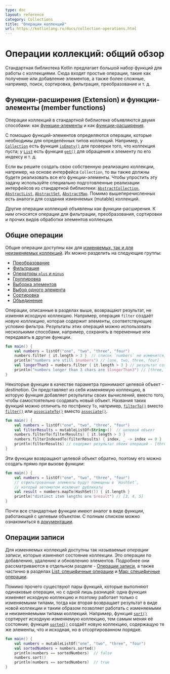 ```yaml
---
type: doc
layout: reference
category: Collections
title: "Операции коллекций"
url: https://kotlinlang.ru/docs/collection-operations.html
---
```


<a name="collection-operations-overview"></a>
<!-- # Collection operations overview -->
# Операции коллекций: общий обзор

<!-- The Kotlin standard library offers a broad variety of functions for performing operations on collections. This includes
simple operations, such as getting or adding elements, as well as more complex ones including search, sorting, filtering,
transformations, and so on.  -->
Стандартная библиотека Kotlin предлагает большой набор функций для работы с коллекциями. Сюда входят простые операции, такие как получение или добавление элементов, а также более сложные, например, поиск, сортировка, фильтрация, преобразование и т. д.


<a name="extension-and-member-functions"></a>
<!-- ## Extension and member functions -->
## Функции-расширения (Extension) и функции-элементы (member functions)

<!-- Collection operations are declared in the standard library in two ways: [member functions](classes.md#class-members) of
collection interfaces and [extension functions](extensions.md#extension-functions). -->
Операции коллекций в стандартной библиотеке объявляются двумя способами: как [функции-элементы](classes.html#class-members) и как [функции-расширения](extensions.html#extension-functions).

<!-- Member functions define operations that are essential for a collection type. For example, [`Collection`](https://kotlinlang.org/api/latest/jvm/stdlib/kotlin.collections/-collection/index.html)
contains the function [`isEmpty()`](https://kotlinlang.org/api/latest/jvm/stdlib/kotlin.collections/-collection/is-empty.html)
for checking its emptiness; [`List`](https://kotlinlang.org/api/latest/jvm/stdlib/kotlin.collections/-list/index.html) contains
[`get()`](https://kotlinlang.org/api/latest/jvm/stdlib/kotlin.collections/-list/get.html) for index access to elements,
and so on. -->
С помощью функций-элементов определяются операции, которые необходимы для определённых типов коллекций. Например, у
[`Collection`](https://kotlinlang.org/api/latest/jvm/stdlib/kotlin.collections/-collection/index.html) есть функция
[`isEmpty()`](https://kotlinlang.org/api/latest/jvm/stdlib/kotlin.collections/-collection/is-empty.html) для проверки того, что коллекция пуста; у
[`List`](https://kotlinlang.org/api/latest/jvm/stdlib/kotlin.collections/-list/index.html) есть функция
[`get()`](https://kotlinlang.org/api/latest/jvm/stdlib/kotlin.collections/-list/get.html) для обращения к элементу по его индексу и т. д.

<!-- When you create your own implementations of collection interfaces, you must implement their member functions.
To make the creation of new implementations easier, use the skeletal implementations of collection interfaces from the
standard library: [`AbstractCollection`](https://kotlinlang.org/api/latest/jvm/stdlib/kotlin.collections/-abstract-collection/index.html),
[`AbstractList`](https://kotlinlang.org/api/latest/jvm/stdlib/kotlin.collections/-abstract-list/index.html),
[`AbstractSet`](https://kotlinlang.org/api/latest/jvm/stdlib/kotlin.collections/-abstract-set/index.html),
[`AbstractMap`](https://kotlinlang.org/api/latest/jvm/stdlib/kotlin.collections/-abstract-map/index.html), and their
mutable counterparts. -->
Если вы решите создать свою собственную реализацию коллекции, например, на основе интерфейса `Collection`, то вы также должны будете реализовать все его функции-элементы. Чтобы упростить эту задачу используйте специально подготовленные реализации интерфейсов из стандартной библиотеки:
[`AbstractCollection`](https://kotlinlang.org/api/latest/jvm/stdlib/kotlin.collections/-abstract-collection/index.html),
[`AbstractList`](https://kotlinlang.org/api/latest/jvm/stdlib/kotlin.collections/-abstract-list/index.html),
[`AbstractSet`](https://kotlinlang.org/api/latest/jvm/stdlib/kotlin.collections/-abstract-set/index.html),
[`AbstractMap`](https://kotlinlang.org/api/latest/jvm/stdlib/kotlin.collections/-abstract-map/index.html).
Помимо вышеперечисленных есть аналоги для создания изменяемых (mutable) коллекций.

<!-- Other collection operations are declared as extension functions. These are filtering, transformation, ordering, and other
collection processing functions. -->
Другие операции коллекций объявлены как функции-расширения. К ним относятся операции для фильтрации, преобразования, сортировки и прочих видов обработки элементов коллекции.


<a name="common operations"></a>
<!-- ## Common operations -->
## Общие операции

<!-- Common operations are available for both [read-only and mutable collections](collections-overview.md#collection-types).
Common operations fall into these groups:

* [Transformations](collection-transformations.md)
* [Filtering](collection-filtering.md)
* [`plus` and `minus` operators](collection-plus-minus.md)
* [Grouping](collection-grouping.md)
* [Retrieving collection parts](collection-parts.md)
* [Retrieving single elements](collection-elements.md)
* [Ordering](collection-ordering.md)
* [Aggregate operations](collection-aggregate.md) -->
Общие операции доступны как для [изменяемых, так и для неизменяемых коллекций](collections-overview.html#collection-types).
Их можно разделить на следующие группы:

* [Преобразование](collection-transformations.html)
* [Фильтрация](collection-filtering.html)
* [Операторы `plus` и `minus`](collection-plus-minus.html)
* [Группировка](collection-grouping.html)
* [Выборка элементов](collection-parts.html)
* [Выбор одного элемента](collection-elements.html)
* [Сортировка](collection-ordering.html)
* [Объединение](collection-aggregate.html)

<!-- Operations described on these pages return their results without affecting the original collection. For example, a filtering
operation produces a _new collection_ that contains all the elements matching the filtering predicate.
Results of such operations should be either stored in variables, or used in some other way, for example, passed in other
functions. -->
Операции, описанные в разделах выше, возвращают результат, не изменяя исходную коллекцию. Например, операция `filter` создаёт _новую коллекцию_, которая содержит элементы, соответствующие условию фильтра.
Результаты этих операций можно использовать несколькими способами, например, сохранять в переменные или передавать в другие функции.

```kotlin
fun main() {
    val numbers = listOf("one", "two", "three", "four")  
    numbers.filter { it.length > 3 }  // список `numbers` не изменится, результат фильтра теряется
    println("numbers are still $numbers") // [one, two, three, four]
    val longerThan3 = numbers.filter { it.length > 3 } // результат сохраняется в `longerThan3`
    println("numbers longer than 3 chars are $longerThan3") // [three, four]
}
```

<!-- For certain collection operations, there is an option to specify the _destination_ object.
Destination is a mutable collection to which the function appends its resulting items instead of returning them in a new object.
For performing operations with destinations, there are separate functions with the `To` postfix in their names, for example,
[`filterTo()`](https://kotlinlang.org/api/latest/jvm/stdlib/kotlin.collections/filter-to.html) instead of [`filter()`](https://kotlinlang.org/api/latest/jvm/stdlib/kotlin.collections/filter.html)
or [`associateTo()`](https://kotlinlang.org/api/latest/jvm/stdlib/kotlin.collections/associate-to.html) instead of [`associate()`](https://kotlinlang.org/api/latest/jvm/stdlib/kotlin.collections/associate.html).
These functions take the destination collection as an additional parameter. -->
Некоторые функции в качестве параметра принимают целевой объект - _destination_. Он представляет из себя изменяемую коллекцию, в которую функция добавляет результаты своих вычислений, вместо того, чтобы самостоятельно создавать новый объект.
Названия таких функций можно отличить по постфиксу `To`, например,
[`filterTo()`](https://kotlinlang.org/api/latest/jvm/stdlib/kotlin.collections/filter-to.html) вместо
[`filter()`](https://kotlinlang.org/api/latest/jvm/stdlib/kotlin.collections/filter.html) или
[`associateTo()`](https://kotlinlang.org/api/latest/jvm/stdlib/kotlin.collections/associate-to.html) вместо
[`associate()`](https://kotlinlang.org/api/latest/jvm/stdlib/kotlin.collections/associate.html).

```kotlin
fun main() {
    val numbers = listOf("one", "two", "three", "four")
    val filterResults = mutableListOf<String>()  // целевой объект
    numbers.filterTo(filterResults) { it.length > 3 }
    numbers.filterIndexedTo(filterResults) { index, _ -> index == 0 }
    println(filterResults) // содержит результат обеих операций - [three, four, one]
}
```

<!-- For convenience, these functions return the destination collection back, so you can create it right in the corresponding
argument of the function call: -->
Эти функции возвращают целевой объект обратно, поэтому его можно создать прямо при вызове функции:

```kotlin
fun main() {
    val numbers = listOf("one", "two", "three", "four")
    // отфильтрованные элементы будут помещены в `HashSet`,
    // который автоматом исключит дубликаты
    val result = numbers.mapTo(HashSet()) { it.length }
    println("distinct item lengths are $result") // [3, 4, 5]
}
```

<!-- Functions with destination are available for filtering, association, grouping, flattening, and other operations. For the
complete list of destination operations see the [Kotlin collections reference](https://kotlinlang.org/api/latest/jvm/stdlib/kotlin.collections/index.html). -->
Почти все стандартные функции имеют аналог в виде функции, работающей с целевым объектом. С полным списком можно ознакомиться в [документации](https://kotlinlang.org/api/latest/jvm/stdlib/kotlin.collections/index.html).


<a name="write operations"></a>
<!-- ## Write operations -->
## Операции записи

<!-- For mutable collections, there are also _write operations_ that change the collection state. Such operations include
adding, removing, and updating elements. Write operations are listed in the [Write operations](collection-write.md) and
corresponding sections of [List-specific operations](list-operations.md#list-write-operations) and [Map specific operations](map-operations.md#map-write-operations). -->
Для изменяемых коллекций доступны так называемые _операции записи_, которые изменяют состояние коллекции. Это операции по добавлению, удалению и обновлению элементов. Подробнее они рассматриваются в отдельном разделе - [Операции записи](collection-write.html), а также частично в разделах [List: специфичные операции](list-operations.html#list-write-operations) и [Map: специфичные операции](map-operations.html#map-write-operations).

<!-- For certain operations, there are pairs of functions for performing the same operation: one applies the operation in-place
and the other returns the result as a separate collection. For example, [`sort()`](https://kotlinlang.org/api/latest/jvm/stdlib/kotlin.collections/sort.html)
sorts a mutable collection in-place, so its state changes; [`sorted()`](https://kotlinlang.org/api/latest/jvm/stdlib/kotlin.collections/sorted.html)
creates a new collection that contains the same elements in the sorted order. -->
Помимо прочего существуют пары функций, которые выполняют одинаковые операции, но с одной лишь разницей: одна функция изменяет исходную коллекцию и поэтому работает только с изменяемыми типами, тогда как вторая возвращает результат в виде новой коллекции и таким образом позволяет работать с изменяемыми и неизменяемыми типами коллекций.
Например, функция [`sort()`](https://kotlinlang.org/api/latest/jvm/stdlib/kotlin.collections/sort.html) сортирует исходную изменяемую коллекцию, тем самым меняя её состояние;
функция [`sorted()`](https://kotlinlang.org/api/latest/jvm/stdlib/kotlin.collections/sorted.html) создаёт новую коллекцию, содержащую те же элементы, что и исходная, но в отсортированном порядке.

```kotlin
fun main() {
    val numbers = mutableListOf("one", "two", "three", "four")
    val sortedNumbers = numbers.sorted()
    println(numbers == sortedNumbers)  // false
    numbers.sort()
    println(numbers == sortedNumbers)  // true
}
```
